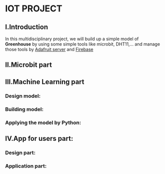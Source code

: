 # IOT PROJECT

## I.Introduction
In this multidisciplinary project, we will build up a simple model of **Greenhouse** by using some simple tools like microbit, DHT11,... and manage those tools by [Adafruit server](https://io.adafruit.com/) and [Firebase](https://firebase.google.com/) 
## II.Microbit part

## III.Machine Learning part
### Design model: 

### Building model: 

### Applying the model by **Python**:

## IV.App for users part:
### Design part:

### Application part:

